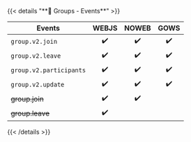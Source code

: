 <div></div>
{{< details "**👥 Groups - Events**" >}}

| **Events**              | WEBJS | NOWEB | GOWS |
| ----------------------- | :---: | :---: | :--: |
| `group.v2.join`         |  ✔️   |  ✔️   |  ✔️  |
| `group.v2.leave`        |  ✔️   |  ✔️   |  ✔️  |
| `group.v2.participants` |  ✔️   |  ✔️   |  ✔️  |
| `group.v2.update`       |  ✔️   |  ✔️   |  ✔️  |
| ~~group.join~~          |  ✔️   |  ✔️   |      |
| ~~group.leave~~         |  ✔️   |       |      |

{{< /details >}}
